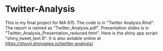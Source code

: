 # Twitter-Analysis
This is my final project for MA 615.
The code is in "Twitter Analysis.Rmd".
The report is named as "Twitter_Analysis.pdf".
Presentation slides is in "Twitter_Analysis_Presentation_reduced.html".
Here is the shiny app script: "shiny_tweet_text.R".
It is also avilable online at https://shuyij.shinyapps.io/twitter-analysis/
